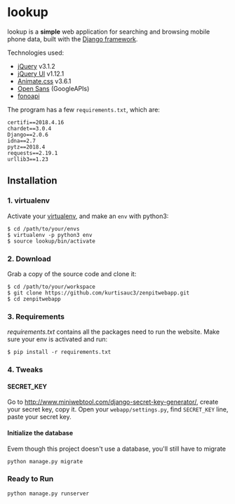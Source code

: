 # lookup

lookup is a **simple** web application for searching and browsing mobile phone data, built with the [Django framework](https://www.djangoproject.com/).

Technologies used:

* [jQuery](http://jquery.com/) v3.1.2
* [jQuery UI](https://jqueryui.com/) v1.12.1
* [Animate.css](https://daneden.github.io/animate.css/) v3.6.1
* [Open Sans](https://fonts.google.com/specimen/Open+Sans?selection.family=Open+Sans) (GoogleAPIs)
* [fonoapi](https://fonoapi.freshpixl.com/)

 The program has a few `requirements.txt`, which are:

```
certifi==2018.4.16
chardet==3.0.4
Django==2.0.6
idna==2.7
pytz==2018.4
requests==2.19.1
urllib3==1.23
```

## Installation

### 1. virtualenv
Activate your [virtualenv](https://virtualenv.pypa.io/en/stable/installation/), and make an `env` with python3:

```
$ cd /path/to/your/envs
$ virtualenv -p python3 env
$ source lookup/bin/activate
```

### 2. Download
Grab a copy of the source code and clone it:

    $ cd /path/to/your/workspace
    $ git clone https://github.com/kurtisauc3/zenpitwebapp.git
    $ cd zenpitwebapp

### 3. Requirements
 *requirements.txt* contains all the packages need to run the website. Make sure your env is activated and run:

`$ pip install -r requirements.txt`

### 4. Tweaks

#### SECRET_KEY
Go to <http://www.miniwebtool.com/django-secret-key-generator/>, create your secret key, copy it. Open your `webapp/settings.py`, find `SECRET_KEY` line, paste your secret key.

#### Initialize the database
Evem though this project doesn't use a database, you'll still have to migrate

`python manage.py migrate`

### Ready to Run

`python manage.py runserver`
